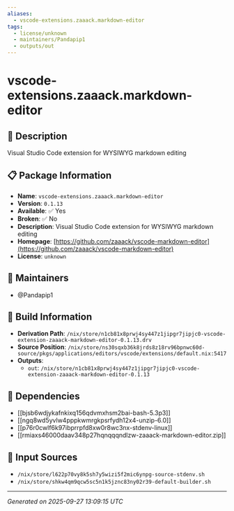 ```yaml
---
aliases:
  - vscode-extensions.zaaack.markdown-editor
tags:
  - license/unknown
  - maintainers/Pandapip1
  - outputs/out
---
```


# vscode-extensions.zaaack.markdown-editor

## 📝 Description

Visual Studio Code extension for WYSIWYG markdown editing

## 📋 Package Information

- **Name**: `vscode-extensions.zaaack.markdown-editor`
- **Version**: `0.1.13`
- **Available**: ✅ Yes
- **Broken**: ✅ No
- **Description**: Visual Studio Code extension for WYSIWYG markdown editing
- **Homepage**: [https://github.com/zaaack/vscode-markdown-editor](https://github.com/zaaack/vscode-markdown-editor)
- **License**: `unknown`
## 👥 Maintainers

- @Pandapip1


## 🔧 Build Information

- **Derivation Path**: `/nix/store/n1cb81x8prwj4sy447z1jipgr7jipjc0-vscode-extension-zaaack-markdown-editor-0.1.13.drv`
- **Source Position**: `/nix/store/ns30sqxb36k8jrds8z18rv96bpnwc60d-source/pkgs/applications/editors/vscode/extensions/default.nix:5417`
- **Outputs**:
  - `out`:  `/nix/store/n1cb81x8prwj4sy447z1jipgr7jipjc0-vscode-extension-zaaack-markdown-editor-0.1.13`

## 🔗 Dependencies

- [[bjsb6wdjykafnkixq156qdvmxhsm2bai-bash-5.3p3]]
- [[ngq8wd5yvlw4pppkwmrgkpsrfydh12x4-unzip-6.0]]
- [[p76r0cwlf6k97ibprrpfd8xw0r8wc3nx-stdenv-linux]]
- [[rmiaxs46000daav348p27hqnqqqndlzw-zaaack-markdown-editor.zip]]

## 📁 Input Sources

- `/nix/store/l622p70vy8k5sh7y5wizi5f2mic6ynpg-source-stdenv.sh`
- `/nix/store/shkw4qm9qcw5sc5n1k5jznc83ny02r39-default-builder.sh`

---
*Generated on 2025-09-27 13:09:15 UTC*
